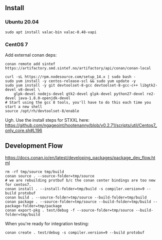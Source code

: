 
## Install

### Ubuntu 20.04

```
sudo apt install valac-bin valac-0.48-vapi
```

### CentOS 7

Add external conan deps:

```
conan remote add sintef https://artifactory.smd.sintef.no/artifactory/api/conan/conan-local
```

```
curl -sL https://rpm.nodesource.com/setup_14.x | sudo bash -
sudo yum install -y centos-release-scl && sudo yum update -y
sudo yum install -y git devtoolset-8-gcc devtoolset-8-gcc-c++ libgtk2-devel v8-devel \
    glpk-devel nodejs-devel gtk2-devel glpk-devel python27-devel re2-devel java-1.8.0-openjdk-devel
# Start using the gcc 8 tools, you'll have to do this each time you start a new shell
source /opt/rh/devtoolset-8/enable
```

Ugh. Use the install steps for STXXL here:
https://github.com/ngageoint/hootenanny/blob/v0.2.71/scripts/util/Centos7_only_core.sh#L196


## Development Flow

https://docs.conan.io/en/latest/developing_packages/package_dev_flow.html



```
rm -rf tmp/source tmp/build
conan source . --source-folder=tmp/source
# we are rebuilding protbuf b/c the conan center bindings are too new for centos7.
conan install . --install-folder=tmp/build -s compiler.version=9 --build protobuf
conan build . --source-folder=tmp/source --build-folder=tmp/build
conan package . --source-folder=tmp/source --build-folder=tmp/build --package-folder=tmp/package
conan export-pkg . test/debug -f --source-folder=tmp/source --build-folder=tmp/build
```

When you're ready for integration testing:

```
conan create . test/debug -s compiler.version=9 --build protobuf
```
